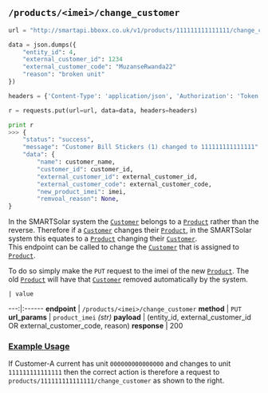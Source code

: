 ## `/products/<imei>/change_customer`

```python
url = "http://smartapi.bboxx.co.uk/v1/products/111111111111111/change_customer"

data = json.dumps({
    "entity_id": 4,
    "external_customer_id": 1234
    "external_customer_code": "MuzanseRwanda22"
    "reason": "broken unit"
})

headers = {'Content-Type': 'application/json', 'Authorization': 'Token token=' + A_VALID_TOKEN}

r = requests.put(url=url, data=data, headers=headers)

print r
>>> {
    "status": "success",
    "message": "Customer Bill Stickers (1) changed to 111111111111111"
    "data": {
        "name": customer_name,
        "customer_id": customer_id,
        "external_customer_id": external_customer_id,
        "external_customer_code": external_customer_code,
        "new_product_imei": imei,
        "remvoal_reason": None,
}
```

In the SMARTSolar system the <a href=/#customer>`Customer`</a> belongs to a <a href=/#product>`Product`</a> rather than the reverse.  Therefore if a <a href=/#customer>`Customer`</a> changes their <a href=/#product>`Product`</a>, in the SMARTSolar system this equates to a <a href=/#product>`Product`</a> changing their <a href=/#customer>`Customer`</a>.   
This endpoint can be called to change the <a href=/#customer>`Customer`</a> that is assigned to <a href=/#product>`Product`</a>. 

To do so simply make the `PUT` request to the imei of the new <a href=/#product>`Product`</a>. The old <a href=/#product>`Product`</a> will have that <a href=/#customer>`Customer`</a> removed automatically by the system. 

    | value 
---:|:------
__endpoint__ | `/products/<imei>/change_customer`
__method__ | `PUT`
__url_params__ | `product_imei` _(str)_
__payload__ | (entity_id, external_customer_id OR external_customer_code, reason)
__response__ | 200


### <u>Example Usage</u>

If Customer-A current has unit `000000000000000` and changes to unit `111111111111111` then the correct action is therefore a request to `products/111111111111111/change_customer` as shown to the right.